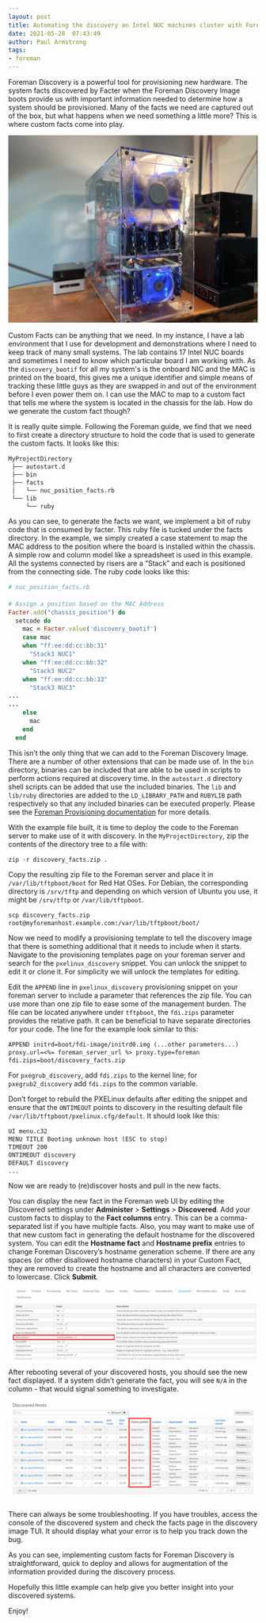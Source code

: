 ```yaml
---
layout: post
title: Automating the discovery an Intel NUC machines cluster with Foreman
date: 2021-05-20  07:43:49
author: Paul Armstrong
tags:
- foreman
---
```


Foreman Discovery is a powerful tool for provisioning new hardware. The system facts discovered by Facter when the Foreman Discovery Image boots provide us with important information needed to determine how a system should be provisioned. Many of the facts we need are captured out of the box, but what happens when we need something a little more? This is where custom facts come into play.

<!--more-->

<p float='left' align='center'>
  <img src="/static/images/blog_images/2021-05-20-Implementing-Custom-Facts-Foreman-Discovery/2021-05-20_1.jpg" width="700" />
</p>

Custom Facts can be anything that we need. In my instance, I have a lab environment that I use for development and demonstrations where I need to keep track of many small systems. The lab contains 17 Intel NUC boards and sometimes I need to know which particular board I am working with. As the `discovery_bootif` for all my system's is the onboard NIC and the MAC is printed on the board, this gives me a unique identifier and simple means of tracking these little guys as they are swapped in and out of the environment before I even power them on. I can use the MAC to map to a custom fact that tells me where the system is located in the chassis for the lab. How do we generate the custom fact though?

It is really quite simple. Following the Foreman guide, we find that we need to first create a directory structure to hold the code that is used to generate the custom facts. It looks like this:

```
MyProjectDirectory
 ├── autostart.d
 ├── bin
 ├── facts
 │   └── nuc_position_facts.rb
 └── lib
     └── ruby
```

As you can see, to generate the facts we want, we implement a bit of ruby code that is consumed by facter. This ruby file is tucked under the facts directory. In the example, we simply created a case statement to map the MAC address to the position where the board is installed within the chassis. A simple row and column model like a spreadsheet is used in this example. All the systems connected by risers are a “Stack” and each is positioned from the connecting side. The ruby code looks like this:

```ruby
# nuc_position_facts.rb

# Assign a position based on the MAC Address
Facter.add("chassis_position") do
  setcode do
    mac = Facter.value('discovery_bootif')
    case mac
    when "ff:ee:dd:cc:bb:31"
      "Stack3 NUC1"
    when "ff:ee:dd:cc:bb:32"
      "Stack3 NUC2"
    when "ff:ee:dd:cc:bb:33"
      "Stack3 NUC3"
...
...
    else
      mac
    end
  end

```

This isn’t the only thing that we can add to the Foreman Discovery Image. There are a number of other extensions that can be made use of. In the `bin` directory, binaries can be included that are able to be used in scripts to perform actions required at discovery time. In the `autostart.d` directory shell scripts can be added that use the included binaries. The `lib` and `lib/ruby` directories are added to the `LD_LIBRARY_PATH` and `RUBYLIB` path respectively so that any included binaries can be executed properly. Please see the [Foreman Provisioning documentation](https://docs.theforeman.org/nightly/Provisioning_Guide/index-foreman-el.html#Extending_the_Discovery_Image) for more details.

With the example file built, it is time to deploy the code to the Foreman server to make use of it with discovery. In the `MyProjectDirectory`, zip the contents of the directory tree to a file with:

```
zip -r discovery_facts.zip .
```

Copy the resulting zip file to the Foreman server and place it in `/var/lib/tftpboot/boot` for Red Hat OSes. For Debian, the corresponding directory is `/srv/tftp` and depending on which version of Ubuntu you use, it might be `/srv/tftp` or `/var/lib/tftpboot`.

```
scp discovery_facts.zip root@myforemanhost.example.com:/var/lib/tftpboot/boot/
```


Now we need to modify a provisioning template to tell the discovery image that there is something additional that it needs to include when it starts. Navigate to the provisioning templates page on your foreman server and search for the `pxelinux_discovery` snippet. You can unlock the snippet to edit it or clone it. For simplicity we will unlock the templates for editing.

Edit the `APPEND` line in `pxelinux_discovery` provisioning snippet on your foreman server to include a parameter that references the zip file. You can use more than one zip file to ease some of the management burden. The file can be located anywhere under `tftpboot`, the `fdi.zips` parameter provides the relative path. It can be beneficial to have separate directories for your code. The line for the example look similar to this:

```
APPEND initrd=boot/fdi-image/initrd0.img (...other parameters...) proxy.url=<%= foreman_server_url %> proxy.type=foreman fdi.zips=boot/discovery_facts.zip
```

For `pxegrub_discovery`, add `fdi.zips` to the kernel line; for `pxegrub2_discovery` add `fdi.zips` to the common variable.

Don’t forget to rebuild the PXELinux defaults after editing the snippet and ensure that the `ONTIMEOUT` points to discovery in the resulting default file `/var/lib/tftpboot/pxelinux.cfg/default`. It should look like this:

```
UI menu.c32
MENU TITLE Booting unknown host (ESC to stop)
TIMEOUT 200
ONTIMEOUT discovery
DEFAULT discovery
...
```

Now we are ready to (re)discover hosts and pull in the new facts.

You can display the new fact in the Foreman web UI by editing the Discovered settings under **Administer** > **Settings** > **Discovered**. Add your custom facts to display to the **Fact columns** entry. This can be a comma-separated list if you have multiple facts. Also, you may want to make use of that new custom fact in generating the default hostname for the discovered system. You can edit the **Hostname fact** and **Hostname prefix** entries to change Foreman Discovery’s hostname generation scheme. If there are any spaces (or other disallowed hostname characters) in your Custom Fact, they are removed to create the hostname and all characters are converted to lowercase. Click **Submit**.

![](/static/images/blog_images/2021-05-20-Implementing-Custom-Facts-Foreman-Discovery/2021-05-20_2_DiscoveryCustomFacts_FactColumns.png)

After rebooting several of your discovered hosts, you should see the new fact displayed. If a system didn’t generate the fact, you will see `N/A` in the column - that would signal something to investigate.

![](/static/images/blog_images/2021-05-20-Implementing-Custom-Facts-Foreman-Discovery/2021-05-20_DiscoveryWithCustomFacts_ChassisPosition.png)

There can always be some troubleshooting. If you have troubles, access the console of the discovered system and check the facts page in the discovery image TUI. It should display what your error is to help you track down the bug.

As you can see, implementing custom facts for Foreman Discovery is straightforward, quick to deploy and allows for augmentation of the information provided during the discovery process.

Hopefully this little example can help give you better insight into your discovered systems.

Enjoy!
